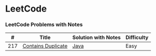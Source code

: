 
LeetCode
========

### LeetCode Problems with Notes

| # | Title | Solution with Notes | Difficulty |
|---| ----- | -------- | ---------- |
|217|[Contains Duplicate](https://leetcode.com/problems/contains-duplicate/description/) | [Java](https://dev.to/_bhupeshk_/217-contains-duplicate-og5)|Easy|

